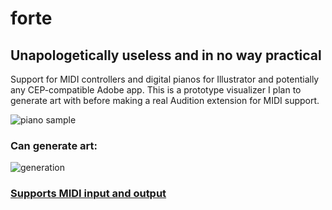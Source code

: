 # forte

## Unapologetically useless and in no way practical

Support for MIDI controllers and digital pianos for Illustrator and potentially any CEP-compatible Adobe app. This is a prototype visualizer I plan to generate art with before making a real Audition extension for MIDI support.

![piano sample](https://thumbs.gfycat.com/JovialGregariousCreature-size_restricted.gif)

### Can generate art:

![generation](https://thumbs.gfycat.com/TheseJoyfulGaur-size_restricted.gif)

### [Supports MIDI input and output](https://drive.google.com/open?id=1JONz4DpgRWb9PIdq-ODZfK-qGGjmt6Js)
